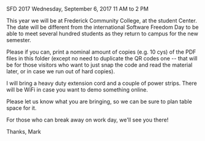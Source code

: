 SFD 2017
Wednesday, September 6, 2017
11 AM to 2 PM

This year we will be at Frederick Community College, at the student Center.
The date will be different from the international Software Freedom Day to be able to meet several hundred students as they return to campus for the new semester.

Please if you can, print a nominal amount of copies (e.g. 10 cys) of the PDF files in this folder (except no need to duplicate the QR codes one -- that will be for those visitors who want to just snap the code and read the material later, or in case we run out of hard copies).

I will bring a heavy duty extension cord and a couple of power strips.
There will be WiFi in case you want to demo something online.

Please let us know what you are bringing, so we can be sure to plan table space for it.

For those who can break away on work day, we'll see you there!

Thanks,
Mark
